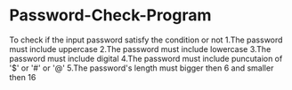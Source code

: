 # Password-Check-Program
To check if the input password satisfy the condition or not
  1.The password must include uppercase
  2.The password must include lowercase
  3.The password must include digital
  4.The password must include puncutaion of '$' or '#' or '@'
  5.The password's length must bigger then 6 and smaller then 16
